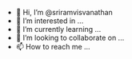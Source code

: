 - 👋 Hi, I’m @sriramvisvanathan
- 👀 I’m interested in ...
- 🌱 I’m currently learning ...
- 💞️ I’m looking to collaborate on ...
- 📫 How to reach me ...

<!---
sriramvisvanathan/sriramvisvanathan is a ✨ special ✨ repository because its `README.md` (this file) appears on your GitHub profile.
You can click the Preview link to take a look at your changes.
--->
